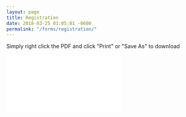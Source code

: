 ```yaml
---
layout: page
title: Registration
date: 2018-03-25 01:05:01 -0600
permalink: "/forms/registration/"
---
```


Simply right click the PDF and click "Print" or "Save As" to download

<div class="text-center mb-4">

<embed class="pdf-form" src="/assets/docs/CambridgeWaterPolo2018.3.pdf"/>

</div>